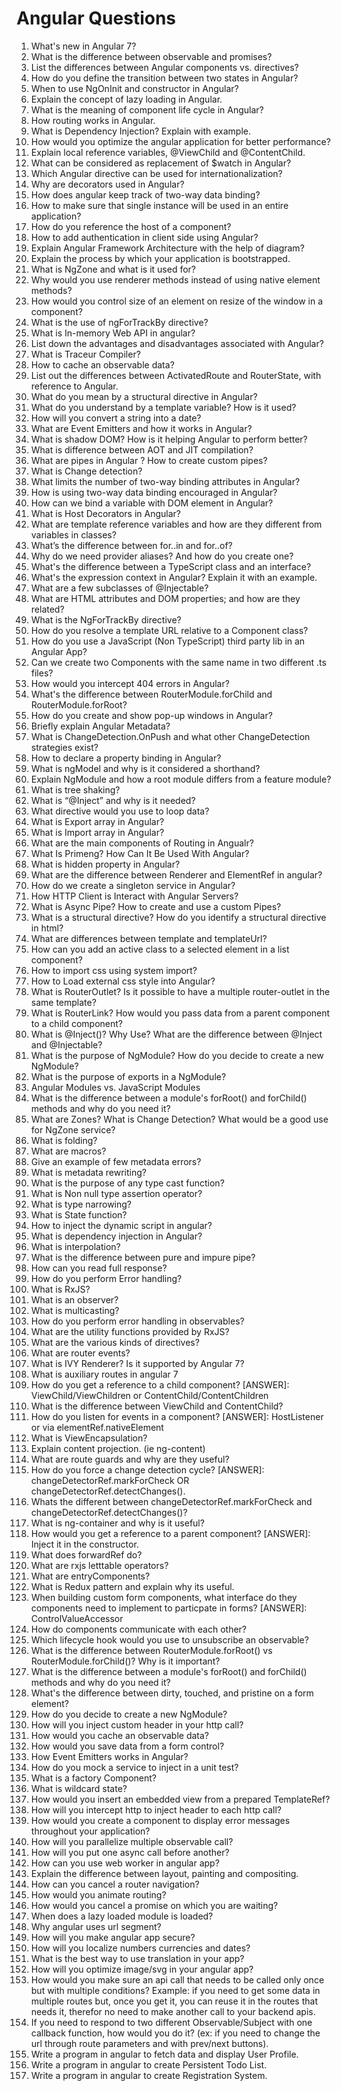 # Angular Questions

1. What's new in Angular 7?
1. What is the difference between observable and promises?
1. List the differences between Angular  components vs. directives?
1. How do you define the transition between two states in Angular?
1. When to use NgOnInit and constructor in Angular?
1. Explain the concept of lazy loading in Angular.
1. What is the meaning of component life cycle in Angular?
1. How routing works in Angular.
1. What is Dependency Injection? Explain with example.
1. How would you optimize the angular  application for better performance?
1. Explain local reference variables, @ViewChild and @ContentChild.
1. What can be considered as replacement of $watch in Angular?
1. Which Angular  directive can be used for internationalization?
1. Why are decorators used in Angular?
1. How does angular  keep track of two-way data binding?
1. How to make sure that single instance will be used in an entire application? 
1. How do you reference the host of a component? 
1. How to add authentication in client side using Angular? 
1. Explain Angular Framework Architecture with the help of diagram?  
1. Explain the process by which your application is bootstrapped. 
1. What is NgZone and what is it used for?
1. Why would you use renderer methods instead of using native element methods? 
1. How would you control size of an element on resize of the window in a component? 
1. What is the use of ngForTrackBy directive? 
1. What is In-memory Web API in angular?
1. List down the advantages and disadvantages associated with Angular? 
1. What is Traceur Compiler? 
1. How to cache an observable data? 
1. List out the differences between ActivatedRoute and RouterState, with reference to Angular.
1. What do you mean by a structural directive in Angular? 
1. What do you understand by a template variable? How is it used? 
1. How will you convert a string into a date? 
1. What are Event Emitters and how it works in Angular? 
1. What is shadow DOM? How is it helping Angular  to perform better? 
1. What is difference between AOT and JIT compilation? 
1. What are pipes in Angular ? How to create custom pipes? 
1. What is Change detection? 
1. What limits the number of two-way binding attributes in Angular? 
1. How is using two-way data binding encouraged in Angular? 
1. How can we bind a variable with DOM element in Angular? 
1. What is Host Decorators in Angular?  
1. What are template reference variables and how are they different from variables in classes? 
1. What’s the difference between for..in and for..of? 
1. Why do we need provider aliases? And how do you create one? 
1. What's the difference between a TypeScript class and an interface? 
1. What's the expression context in Angular? Explain it with an example. 
1. What are a few subclasses of @Injectable? 
1. What are HTML attributes and DOM properties; and how are they related? 
1. What is the NgForTrackBy directive? 
1. How do you resolve a template URL relative to a Component class? 
1. How do you use a JavaScript (Non TypeScript) third party lib in an Angular App? 
1. Can we create two Components with the same name in two different .ts files? 
1. How would you intercept 404 errors in Angular? 
1. What's the difference between RouterModule.forChild and RouterModule.forRoot? 
1. How do you create and show pop-up windows in Angular?  
1. Briefly explain Angular  Metadata? 
1. What is ChangeDetection.OnPush and what other ChangeDetection strategies exist?
1. How to declare a property binding in Angular?
1. What is ngModel and why is it considered a shorthand? 
1. Explain NgModule and how a root module differs from a feature module?
1. What is tree shaking? 
1. What is “@Inject” and why is it needed? 
1. What directive would you use to loop data? 
1. What is Export array in Angular? 
1. What is Import array in Angular? 
1. What are the main components of Routing in Angualr? 
1. What Is Primeng? How Can It Be Used With Angular? 
1. What is hidden property in Angular? 
1. What are the difference between Renderer and ElementRef in angular?  
1. How do we create a singleton service in Angular? 
1. How HTTP Client is Interact with Angular  Servers? 
1. What is Async Pipe? How to create and use a custom Pipes?
1. What is a structural directive? How do you identify a structural directive in html? 
1. What are differences between template and templateUrl? 
1. How can you add an active class to a selected element in a list component? 
1. How to import css using system import? 
1. How to Load external css style into Angular? 
1. What is RouterOutlet? Is it possible to have a multiple router-outlet in the same template? 
1. What is RouterLink? How would you pass data from a parent component to a child component? 
1. What is @Inject()? Why Use? What are the difference between @Inject and @Injectable? 
1. What is the purpose of NgModule? How do you decide to create a new NgModule? 
1. What is the purpose of exports in a NgModule? 
1. Angular  Modules vs. JavaScript Modules 
1. What is the difference between a module's forRoot() and forChild() methods and why do you need it? 
1. What are Zones? What is Change Detection? What would be a good use for NgZone service?
1. What is folding?
1. What are macros?
1. Give an example of few metadata errors?
1. What is metadata rewriting?
1. What is the purpose of any type cast function?
1. What is Non null type assertion operator?
1. What is type narrowing?
1. What is State function?
1. How to inject the dynamic script in angular?
1. What is dependency injection in Angular?
1. What is interpolation?
1. What is the difference between pure and impure pipe?
1. How can you read full response?
1. How do you perform Error handling?
1. What is RxJS?
1. What is an observer?
1. What is multicasting?
1. How do you perform error handling in observables?
1. What are the utility functions provided by RxJS?
1. What are the various kinds of directives?
1. What are router events?
1. What is IVY Renderer? Is it supported by Angular 7?
1. What is auxiliary routes in angular 7
1. How do you get a reference to a child component? [ANSWER]: ViewChild/ViewChildren or ContentChild/ContentChildren
1. What is the difference between ViewChild and ContentChild?
1. How do you listen for events in a component? [ANSWER]: HostListener or via elementRef.nativeElement
1. What is ViewEncapsulation?
1. Explain content projection. (ie ng-content)
1. What are route guards and why are they useful?
1. How do you force a change detection cycle? [ANSWER]: changeDetectorRef.markForCheck OR changeDetectorRef.detectChanges().
1. Whats the different between changeDetectorRef.markForCheck and changeDetectorRef.detectChanges()?
1. What is ng-container and why is it useful?
1. How would you get a reference to a parent component? [ANSWER]: Inject it in the constructor.
1. What does forwardRef do?
1. What are rxjs letttable operators?
1. What are entryComponents?
1. What is Redux pattern and explain why its useful.
1. When building custom form components, what interface do they components need to implement to particpate in forms? [ANSWER]: ControlValueAccessor
1. How do components communicate with each other?
1. Which lifecycle hook would you use to unsubscribe an observable?
1. What is the difference between RouterModule.forRoot() vs RouterModule.forChild()? Why is it important?
1. What is the difference between a module's forRoot() and forChild() methods and why do you need it?
1. What's the difference between dirty, touched, and pristine on a form element?
1. How do you decide to create a new NgModule?
1. How will you inject custom header in your http call?
1. How would you cache an observable data?
1. How would you save data from a form control?
1. How Event Emitters works in Angular?
1. How do you mock a service to inject in a unit test?
1. What is a factory Component?
1. What is wildcard state?
1. How would you insert an embedded view from a prepared TemplateRef?
1. How will you intercept http to inject header to each http call?
1. How would you create a component to display error messages throughout your application?
1. How will you parallelize multiple observable call?
1. How will you put one async call before another?
1. How can you use web worker in angular app?
1. Explain the difference between layout, painting and compositing.
1. How can you cancel a router navigation?
1. How would you animate routing?
1. How would you cancel a promise on which you are waiting?
1. When does a lazy loaded module is loaded?
1. Why angular uses url segment?
1. How will you make angular app secure?
1. How will you localize numbers currencies and dates?
1. What is the best way to use translation in your app?
1. How will you optimize image/svg in your angular app?
1. How would you make sure an api call that needs to be called only once but with multiple conditions? Example: if you need to get some data in multiple routes but, once you get it, you can reuse it in the routes that needs it, therefor no need to make another call to your backend apis.
1. If you need to respond to two different Observable/Subject with one callback function, how would you do it? (ex: if you need to change the url through route parameters and with prev/next buttons).
1. Write a program in angular to fetch data and display User Profile.
1. Write a program in angular to create Persistent Todo List.
1. Write a program in angular to create Registration System.

